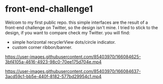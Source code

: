 # front-end-challenge1
Welcom to my first public repo.
this simple interfaces are the result of a front-end challenge on Twitter, so the design isn't mine.
I tried to stick to the design, if you want to compare check my Twitter.
you will find:
- simple horizontal recyclerView dots/circle indicator.
- custom corner ribbon/banner.


https://user-images.githubusercontent.com/85403970/166084625-3bf4105a-4616-4923-98c0-70ee175d704e.mp4



https://user-images.githubusercontent.com/85403970/166084637-3acd59c1-bb5e-440f-8182-577bd29954c1.mp4

